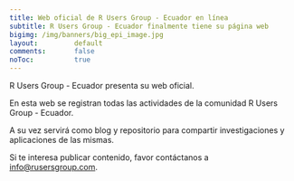 ```yaml
---
title: Web oficial de R Users Group - Ecuador en línea
subtitle: R Users Group - Ecuador finalmente tiene su página web 
bigimg: /img/banners/big_epi_image.jpg
layout: 		default
comments:		false
noToc:			true
---
```


R Users Group - Ecuador presenta su web oficial.

En esta web se registran todas las actividades de la comunidad R Users Group - Ecuador.

A su vez servirá como blog y repositorio para compartir investigaciones y aplicaciones de las mismas.

Si te interesa publicar contenido, favor contáctanos a info@rusersgroup.com.
